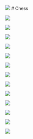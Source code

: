 ![](https://github.com/bygorishe/bygorishe_test/blob/master/ChessPic/chessIcon.ico) # Chess 

![](https://github.com/bygorishe/bygorishe_test/blob/master/ChessPic/1.jpg)

![](https://github.com/bygorishe/bygorishe_test/blob/master/ChessPic/2.jpg)

![](https://github.com/bygorishe/bygorishe_test/blob/master/ChessPic/3.jpg)

![](https://github.com/bygorishe/bygorishe_test/blob/master/ChessPic/4.jpg)

![](https://github.com/bygorishe/bygorishe_test/blob/master/ChessPic/5.jpg)

![](https://github.com/bygorishe/bygorishe_test/blob/master/ChessPic/6.jpg)

![](https://github.com/bygorishe/bygorishe_test/blob/master/ChessPic/7.jpg)

![](https://github.com/bygorishe/bygorishe_test/blob/master/ChessPic/8.jpg)

![](https://github.com/bygorishe/bygorishe_test/blob/master/ChessPic/9.jpg)

![](https://github.com/bygorishe/bygorishe_test/blob/master/ChessPic/10.jpg)

![](https://github.com/bygorishe/bygorishe_test/blob/master/ChessPic/11.jpg)

![](https://github.com/bygorishe/bygorishe_test/blob/master/ChessPic/12.jpg)

![](https://github.com/bygorishe/bygorishe_test/blob/master/ChessPic/13.jpg)
